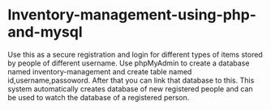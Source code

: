 # Inventory-management-using-php-and-mysql
Use this as a secure registration and login for different types of items stored by people of different username.
Use phpMyAdmin to create a database named inventory-management and create table named id,username,passoword.
After that you can link that database to this.
This system automatically creates database of new registered people and can be used to watch the database of a registered person.
